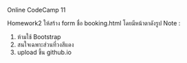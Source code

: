 Online CodeCamp 11

Homework2
ให้สร้าง form ชื่อ booking.html โดยมีหน้าตาดังรูป
Note : 
1. ห้ามใช้ Bootstrap 
2. สนใจเฉพาะส่วนที่วงสีแดง
3. upload ขึ้น github.io  
